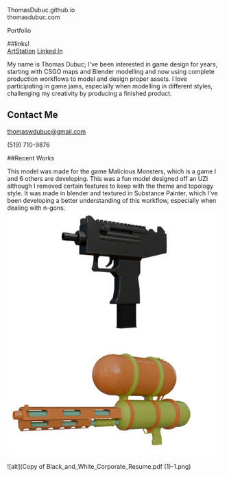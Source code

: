  ThomasDubuc.github.io<br/>
 thomasdubuc.com<br/>
 
Portfolio  <br/>



##links!<br/>
 [ArtStation](https://www.artstation.com/thomas_dubuc)
 [Linked In](https://www.linkedin.com/feed/?trk=guest_homepage-basic_google-one-tap-submit)


My name is Thomas Dubuc; I've been interested in game design for years, starting with CSGO maps and Blender modelling and now using complete production workflows to model and design proper assets. I love participating in game jams, especially when modelling in different styles, challenging my creativity by producing a finished product. 


## Contact Me<br/>
thomaswdubuc@gmail.com

(519) 710-9876

##Recent Works

This model was made for the game Malicious Monsters, which is a game I and 6 others are developing. This was a fun model designed off an UZI although I removed certain features to keep with the theme and topology style. It was made in blender and textured in Substance Painter, which I've been developing a better understanding of this workflow, especially when dealing with n-gons.
![alt](Uzi.png)
![alt](WaterGun.png)


![alt](Copy of Black_and_White_Corporate_Resume.pdf (1)-1.png)



